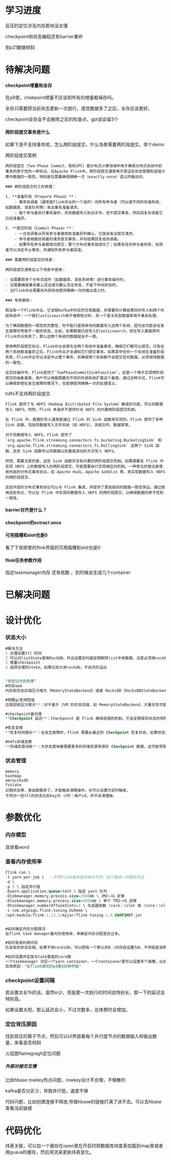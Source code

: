 # 学习进度

反压的定位涉及内存那块没太懂

checkpoint和状态编程还有barrier重听

到p21数据倾斜



# 待解决问题

#### checkpoint增量和全存

在p9里，chekpoint增量不应该把所有的增量都保存吗。

全存只需要把当前状态更新一次就行，感觉数据多了之后，全存应该更好。

checkpoint全存会不会删除之前的检查点，gpt说会留3个



#### 两阶段提交事务是什么

如果下游不支持事务呢，怎么两阶段提交，什么场景需要两阶段提交。举个demo

两阶段提交案例

```
两阶段提交（Two-Phase Commit，简称2PC）是分布式计算领域中用于确保分布式系统中的事务的原子性的一种协议。在Apache Flink中，两阶段提交通常用于保证在状态管理和容错计算中数据的一致性，特别是在需要确保精确一次（exactly-once）语义的输出时。

### 两阶段提交的工作原理：

1. **准备阶段（Prepare Phase）**：
    - 事务协调者（通常是Flink作业的一个组件）向所有参与者（可以是不同的存储系统，如数据库、消息队列等）发出事务准备请求。
    - 每个参与者执行事务操作，并将数据写入到日志中，但不提交事务，然后回复协调者它已经准备好。

2. **提交阶段（Commit Phase）**：
    - 一旦协调者从所有参与者接收到准备好的确认，它就会发出提交请求。
    - 参与者根据协调者的请求提交事务，并将结果回复给协调者。
    - 如果所有参与者都成功提交，整个分布式事务就成功了；如果有任何参与者失败，协调者可以决定中止事务，并通知所有参与者回滚。

### 需要两阶段提交的场景：

两阶段提交通常在以下场景中使用：

- 当需要跨多个分布式组件（如数据库、消息系统等）进行事务操作时。
- 当需要确保事务要么完全成功要么完全失败，不留下中间状态时。
- 当Flink作业需要向外部系统提供精确一次的输出语义时。

### 举例案例：

假设有一个Flink作业，它读取Kafka中的实时交易数据，并需要将计算结果同时写入到两个外部系统中：一个是Elasticsearch用于搜索和分析，另一个是关系型数据库用于事务处理。

为了确保数据的一致性和完整性，你不能只是简单地将数据写入这两个系统，因为这可能会在发生故障时导致不一致的状态。比如，如果数据已经写入Elasticsearch，但在写入数据库时Flink作业失败了，那么这两个系统的数据就会不一致。

使用两阶段提交协议，Flink作业会首先在两个系统中准备事务，确保它们都可以提交。只有在两个系统都准备好之后，Flink作业才会通知它们提交事务。如果其中任何一个系统在准备阶段失败，Flink作业可以决定中止整个事务，并确保两个系统都不会提交任何数据，从而保持数据的一致性。

在实际操作中，Flink提供了`TwoPhaseCommitSinkFunction`，这是一个用于实现两阶段提交的抽象基类，用户可以根据需要向不同的外部系统扩展这个基类。通过这种方式，Flink可以确保即使在发生故障的情况下，也能够提供精确一次的处理语义。
```

hdfs不支持两阶段提交

```
Flink 提供了与 HDFS（Hadoop Distributed File System）集成的功能，可以将数据写入 HDFS。然而，Flink 本身并不提供针对 HDFS 的内置两阶段提交机制。

在 Flink 中，数据的写入通常是通过 Flink 的 Sink 函数来实现的。Flink 提供了多种 Sink 函数，包括将数据写入文件系统（如 HDFS）、消息队列、数据库等。

对于将数据写入 HDFS，Flink 提供了 `org.apache.flink.streaming.connectors.fs.bucketing.BucketingSink` 和 `org.apache.flink.streaming.connectors.fs.RollingSink` 这两个 Sink 函数。这些 Sink 函数可以将数据以批量或滚动的方式写入 HDFS。

然而，需要注意的是，这些 Sink 函数并没有内置的两阶段提交机制。如果需要在 Flink 中实现 HDFS 上的数据写入的两阶段提交，可能需要自行实现相应的机制。一种常见的做法是使用外部的分布式事务协议，如 Apache Hudi、Apache Gobblin 等，来实现数据写入 HDFS 的两阶段提交。

这些外部的分布式事务协议可以与 Flink 集成，并提供了更高级别的数据一致性保证。通过使用这些协议，可以在 Flink 中实现将数据写入 HDFS 的两阶段提交，以确保数据的原子性和一致性。
```



#### barrier对齐是什么？

#### checkpoint的extract once

#### 可用插槽和slot也是0

看了下视频里的flink界面的可用插槽和slot也是0



#### flink任务参数作用

指定taskmanager内存 还有核数 ，到时候会生成几个container



# 已解决问题



# 设计优化

### 状态大小

```sql
#解决方法
1 合理设置ttl 时间
2 可以对listState里用RockDB，并且设置定时器定期删除list中老数据，注意必须用rockRB ，详情看md文档
3 增量checkpoint
4 选择合理的state，如果比较大用rockdb，不会内存溢出


"状态过大的危害"
#内存oom
内存和状态后端压力增大（MemoryStateBackend）或者 RocksDB（RocksDBStateBackend）中。状态增长过大可能导致内存不足，甚至可能导致 OutOfMemoryError，从而影响 Flink 任务的稳定性。

#频繁gc影响性能
垃圾回收压力增大**：对于基于 JVM 的状态后端，如 MemoryStateBackend，大量状态可能导致频繁的垃圾回收（GC），这会影响任务的性能，导致处理延迟增加。

#checkpoint备份慢
**Checkpoint 延迟**：Checkpoint 是 Flink 确保容错的机制，它会定期保存状态的快照。如果状态过大，Checkpoint 的时间会增长，这不仅影响了作业的处理时间，也可能导致 Checkpoint 间隔的延迟，从而影响恢复时间（Recovery Time Objective, RTO）。

#恢复变慢
**恢复时间增长**：在发生故障时，Flink 需要从最近的 Checkpoint 恢复状态，如果状态过大，恢复的时间也会随之增加，影响系统的快速恢复能力

#hdfs存储浪费
**存储资源消耗**：大状态意味着需要更多的存储资源来保存 Checkpoint 数据，这可能导致存储成本增加，特别是当使用外部持久化存储（如 HDFS）时。

```



### 状态管理

```mysql
memory
hashmap
emroccksdb
fsstate 
过期状态等，是由数据来了，才能触发清理操作，也可以设置为定时触发。
不然对一些ttl的状态比如key为 小时｜用户id，并不会清理掉。
```





# 参数优化

### 内存模型

具体看word

### 查看内存使用率

```sql
flink run \
-t yarn-per-job \  --不同flink版本提交指令不同，这个是统一的提交方式
-d \
-p 5 \ 指定并行度
-Dyarn.application.queue=test \ 指定 yarn 队列
-Djobmanager.memory.process.size=2048mb \ JM2~4G 足够
-Dtaskmanager.memory.process.size=4096mb \ 单个 TM2~8G 足够
-Dtaskmanager.numberOfTaskSlots=2 \ 与容器核数 1core：1slot 或 2core：1slot
-c com.atguigu.flink.tuning.UvDemo \
/opt/module/flink-1.13.1/myjar/flink-tuning-1.0-SNAPSHOT.jar


#如何确定内存分配情况
在flink task manager看内存使用率，来确定内存分配是否过多。

#如何有效利用内存
队友有的状态后端，如果不用rocksdb，可以把有一个默认的0.1内存给设置为0，不然就是浪费了，永远用不上。

#如何设置并定度与task里面的core数
一个taskmanager 对应一个yarn container。一个contaioner里可以设置多个插槽。比如并行度是5，一个容易有3个核，那么2个taskemanager就可以了。但是为什么每个容器申请3个核，最后yarn只给一个核呢，和yarn的调度器规则有关系。
具体原因："在flink调优的p4里5分钟开始"

```



### checkpoint设置间隔

若设置太长1h的话，虽然io少，但是那一次执行的时间会特别长，那一下的延迟会特别高。

如果设置太短，那么延迟会小，不过次数多，总体费时会增加。



### 定位背压原因

找到背压的算子节点，然后可以UI界面看每个并行度节点的数据输入和输出数量，来看是否倾斜

火焰图flamegragh定位问题



##### 外部对接交互慢

比如hbase rowkey热点问题，rowkey设计不合理，不够散列

kafka是否分区少，导致并行低，速度不够

代码问题，比如创建连接不释放,导致hbase的链接打满了进不去。可以去hbase查看当前链接



# 代码优化

纬表关联，可以加一个缓存在open里在开启时把数据库纬度表加载到map里或者用guava的缓存，然后用流来更新纬表变化。

